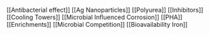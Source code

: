 [[Antibacterial effect]]
[[Ag Nanoparticles]]
[[Polyurea]]
[[Inhibitors]]
[[Cooling Towers]]
[[Microbial Influenced Corrosion]]
[[PHA]]
[[Enrichments]]
[[Microbial Competition]]
[[Bioavailability Iron]]
